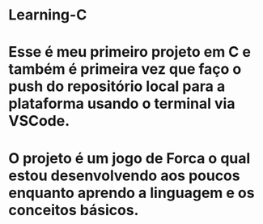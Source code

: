 # Learning-C
# Esse é meu primeiro projeto em C e também é primeira vez que faço o push do repositório local para a plataforma usando o terminal via VSCode.
# O projeto é um jogo de Forca o qual estou desenvolvendo aos poucos enquanto aprendo a linguagem e os conceitos básicos.
